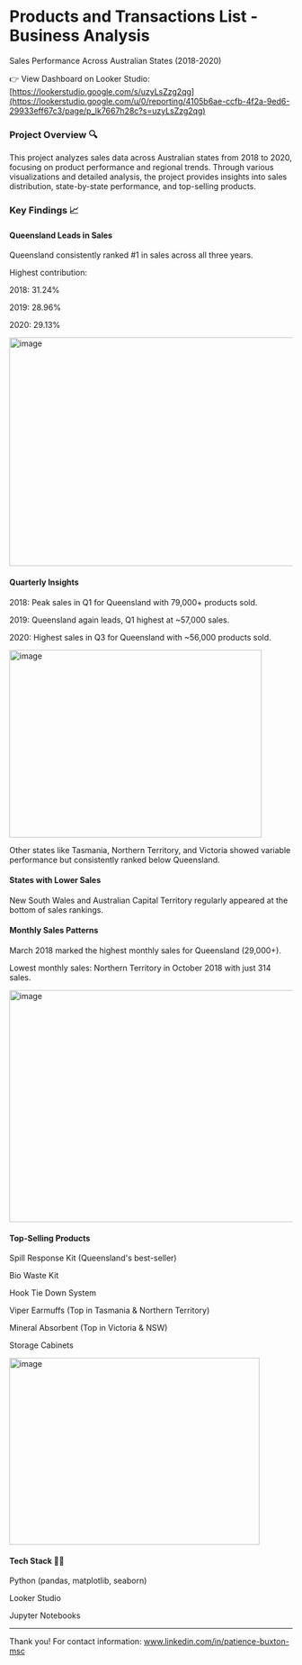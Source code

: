 # Products and Transactions List - Business Analysis
Sales Performance Across Australian States (2018-2020)

👉 View Dashboard on Looker Studio: [https://lookerstudio.google.com/s/uzyLsZzg2qg](https://lookerstudio.google.com/u/0/reporting/4105b6ae-ccfb-4f2a-9ed6-29933eff67c3/page/p_lk7667h28c?s=uzyLsZzg2qg)

### Project Overview 🔍 
This project analyzes sales data across Australian states from 2018 to 2020, focusing on product performance and regional trends. Through various visualizations and detailed analysis, the project provides insights into sales distribution, state-by-state performance, and top-selling products.

### Key Findings 📈 
#### Queensland Leads in Sales
Queensland consistently ranked #1 in sales across all three years.

Highest contribution:

2018: 31.24%

2019: 28.96%

2020: 29.13%

<img width="595" height="406" alt="image" src="https://github.com/user-attachments/assets/0593adbd-baee-4120-a88d-398c8674a8d6" />

#### Quarterly Insights
2018: Peak sales in Q1 for Queensland with 79,000+ products sold.

2019: Queensland again leads, Q1 highest at ~57,000 sales.

2020: Highest sales in Q3 for Queensland with ~56,000 products sold.

<img width="449" height="333" alt="image" src="https://github.com/user-attachments/assets/25f281c1-562a-4c23-91ac-b6820622a0ca" />

Other states like Tasmania, Northern Territory, and Victoria showed variable performance but consistently ranked below Queensland.

#### States with Lower Sales
New South Wales and Australian Capital Territory regularly appeared at the bottom of sales rankings.

#### Monthly Sales Patterns
March 2018 marked the highest monthly sales for Queensland (29,000+).

Lowest monthly sales: Northern Territory in October 2018 with just 314 sales.

<img width="578" height="412" alt="image" src="https://github.com/user-attachments/assets/5ce20c26-90b9-48b8-82a7-688d6d6c55f5" />

#### Top-Selling Products
Spill Response Kit (Queensland's best-seller)

Bio Waste Kit

Hook Tie Down System

Viper Earmuffs (Top in Tasmania & Northern Territory)

Mineral Absorbent (Top in Victoria & NSW)

Storage Cabinets

<img width="445" height="332" alt="image" src="https://github.com/user-attachments/assets/a29ca2d5-0548-4147-bf5a-35c8349a4212" />

#### Tech Stack 🧑‍💻 
Python (pandas, matplotlib, seaborn)

Looker Studio

Jupyter Notebooks

---

Thank you! For contact information: www.linkedin.com/in/patience-buxton-msc

